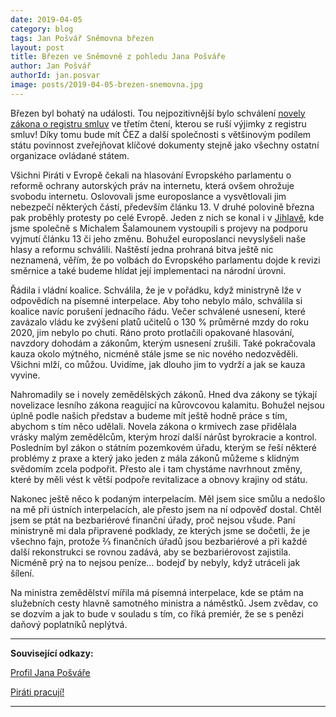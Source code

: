 ```yaml
---
date: 2019-04-05
category: blog
tags: Jan Pošvář Sněmovna březen
layout: post
title: Březen ve Sněmovně z pohledu Jana Pošváře
author: Jan Pošvář
authorId: jan.posvar    
image: posts/2019-04-05-brezen-snemovna.jpg
---
```


Březen byl bohatý na události. Tou nejpozitivnější bylo schválení [novely zákona o registru smluv](https://www.pirati.cz/tiskove-zpravy/zasadni-zmena-schvalena-novela-zakona-o-registru-smluv.html) ve třetím čtení, kterou se ruší výjimky z registru smluv! Díky tomu bude mít ČEZ a další společnosti s většinovým podílem státu povinnost zveřejňovat klíčové dokumenty stejně jako všechny ostatní organizace ovládané státem. 

Všichni Piráti v Evropě čekali na hlasování Evropského parlamentu o reformě ochrany autorských práv na internetu, která ovšem ohrožuje svobodu internetu. Oslovovali jsme europoslance a vysvětlovali jim nebezpečí některých částí, především článku 13. V druhé polovině března pak proběhly protesty po celé Evropě. Jeden z nich se konal i v [Jihlavě](https://vysocina.pirati.cz/aktuality/zahran-internet.html), kde jsme společně s Michalem Šalamounem vystoupili s projevy na podporu vyjmutí článku 13 či jeho změnu. Bohužel europoslanci nevyslyšeli naše hlasy a reformu schválili. Naštěstí jedna prohraná bitva ještě nic neznamená, věřím, že po volbách do Evropského parlamentu dojde k revizi směrnice a také budeme hlídat její implementaci na národní úrovni.

Řádila i vládní koalice. Schválila, že je v pořádku, když ministryně lže v odpovědích na písemné interpelace. Aby toho nebylo málo, schválila si koalice navíc porušení jednacího řádu. Večer schválené usnesení, které zavázalo vládu ke zvýšení platů učitelů o 130 % průměrné mzdy do roku 2020, jim nebylo po chuti. Ráno proto protlačili opakované hlasování, navzdory dohodám a zákonům, kterým usnesení zrušili. Také pokračovala kauza okolo mýtného, nicméně stále jsme se nic nového nedozvěděli. Všichni mlží, co můžou. Uvidíme, jak dlouho jim to vydrží a jak se kauza vyvine. 

Nahromadily se i novely zemědělských zákonů. Hned dva zákony se týkají novelizace lesního zákona reagující na kůrovcovou kalamitu. Bohužel nejsou úplně podle našich představ a budeme mít ještě hodně práce s tím, abychom s tím něco udělali. Novela zákona o krmivech zase přidělala vrásky malým zemědělcům, kterým hrozí další nárůst byrokracie a kontrol. Posledním byl zákon o státním pozemkovém úřadu, kterým se řeší některé problémy z praxe a který jako jeden z mála zákonů můžeme s klidným svědomím zcela podpořit. Přesto ale i tam chystáme navrhnout změny, které by měli vést k větší podpoře revitalizace a obnovy krajiny od státu.

Nakonec ještě něco k podaným interpelacím. Měl jsem sice smůlu a nedošlo na mě při ústních interpelacích, ale přesto jsem na ní odpověď dostal. Chtěl jsem se ptát na bezbariérové finanční úřady, proč nejsou všude. Paní ministryně mi dala připravené podklady, ze kterých jsme se dočetli, že je všechno fajn, protože ⅔ finančních úřadů jsou bezbariérové a při každé další rekonstrukci se rovnou zadává, aby se bezbariérovost zajistila. Nicméně prý na to nejsou peníze… bodejď by nebyly, když utráceli jak šílení.

Na ministra zemědělství mířila má písemná interpelace, kde se ptám na služebních cesty hlavně samotného ministra a náměstků. Jsem zvědav, co se dozvím a jak to bude v souladu s tím, co říká premiér, že se s penězi daňový poplatníků neplýtvá.

---

**Související odkazy:**

[Profil Jana Pošváře](https://wiki.pirati.cz/lide/jan_posvar)

[Piráti pracují!](https://piratipracuji.cz/)

---
